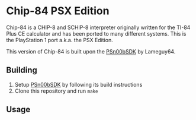 # Chip-84 PSX Edition

Chip-84 is a CHIP-8 and SCHIP-8 interpreter originally written for the TI-84 Plus CE calculator and has been ported to many different systems.  This is the PlayStation 1 port a.k.a. the PSX Edition.

This version of Chip-84 is built upon the [PSn00bSDK](https://github.com/Lameguy64/PSn00bSDK) by Lameguy64.

## Building

1. Setup [PSn00bSDK](https://github.com/Lameguy64/PSn00bSDK) by following its build instructions
2. Clone this repository and run `make`

## Usage


